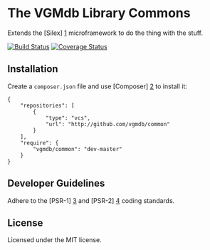 The VGMdb Library Commons
=========================

Extends the [Silex] [1] microframework to do the thing with the stuff.

[![Build Status](https://travis-ci.org/vgmdb/common.png?branch=master)](https://travis-ci.org/vgmdb/common) [![Coverage Status](https://coveralls.io/repos/vgmdb/common/badge.png?branch=master)](https://coveralls.io/r/vgmdb/common?branch=master)

## Installation

Create a `composer.json` file and use [Composer] [2] to install it:

    {
        "repositories": [
            {
                "type": "vcs",
                "url": "http://github.com/vgmdb/common"
            }
        ],
        "require": {
            "vgmdb/common": "dev-master"
        }
    }

## Developer Guidelines

Adhere to the [PSR-1] [3] and [PSR-2] [4] coding standards.

## License

Licensed under the MIT license.

[1]: https://github.com/fabpot/Silex
[2]: http://getcomposer.org
[3]: https://github.com/php-fig/fig-standards/blob/master/accepted/PSR-1-basic-coding-standard.md
[4]: https://github.com/php-fig/fig-standards/blob/master/accepted/PSR-2-coding-style-guide.md
